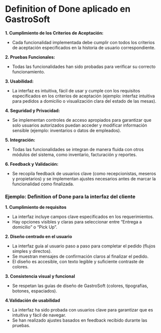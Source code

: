 # Definition of Done aplicado en GastroSoft
**1. Cumplimiento de los Criterios de Aceptación:**
- Cada funcionalidad implementada debe cumplir con todos los criterios de aceptación especificados en la historia de usuario correspondiente.

**2. Pruebas Funcionales:**
- Todas las funcionalidades han sido probadas para verificar su correcto funcionamiento.
  
**3. Usabilidad:**
- La interfaz es intuitiva, fácil de usar y cumple con los requisitos especificados en los criterios de aceptación (ejemplo: interfaz intuitiva para pedidos a domicilio o visualización clara del estado de las mesas).

**4. Seguridad y Privacidad:**
- Se implementan controles de acceso apropiados para garantizar que solo usuarios autorizados puedan acceder y modificar información sensible (ejemplo: inventarios o datos de empleados).

**5. Integración:**
- Todas las funcionalidades se integran de manera fluida con otros módulos del sistema, como inventario, facturación y reportes.

**6. Feedback y Validación:**
- Se recopila feedback de usuarios clave (como recepcionistas, meseros y propietarios) y se implementan ajustes necesarios antes de marcar la funcionalidad como finalizada.

### Ejemplo: Definition of Done para la interfaz del cliente
**1. Cumplimiento de requisitos**
- La interfaz incluye campos clave especificados en los requerimientos.
- Hay opciones visibles y claras para seleccionar entre “Entrega a domicilio” o “Pick Up”.

**2. Diseño centrado en el usuario**
- La interfaz guía al usuario paso a paso para completar el pedido (flujos simples y directos).
- Se muestran mensajes de confirmación claros al finalizar el pedido.
- El diseño es accesible, con texto legible y suficiente contraste de colores.

**3. Consistencia visual y funcional**
- Se respetan las guías de diseño de GastroSoft (colores, tipografías, botones, espaciados).

**4.Validación de usabilidad**
- La interfaz ha sido probada con usuarios clave para garantizar que es intuitiva y fácil de navegar.
- Se han realizado ajustes basados en feedback recibido durante las pruebas.


